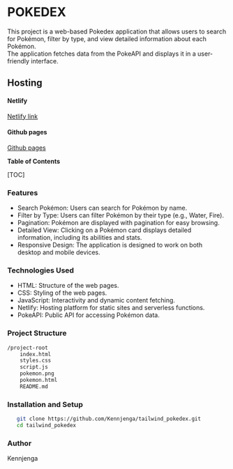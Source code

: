 # POKEDEX
This project is a web-based Pokedex application that allows users to search for Pokémon, filter by type, and view detailed information about each Pokémon.  
The application fetches data from the PokeAPI and displays it in a user-friendly interface.  

## Hosting
#### Netlify
[Netlify link](https://tailpoke.netlify.app "link title")
#### Github pages
[Github pages](https://kennjenga.github.io/tailwind_pokedex/ "link title")

**Table of Contents**

[TOC]

### Features
- Search Pokémon: Users can search for Pokémon by name.
- Filter by Type: Users can filter Pokémon by their type (e.g., Water, Fire).
- Pagination: Pokémon are displayed with pagination for easy browsing.
- Detailed View: Clicking on a Pokémon card displays detailed information, including its abilities and stats.
- Responsive Design: The application is designed to work on both desktop and mobile devices.

### Technologies Used
- HTML: Structure of the web pages.
- CSS: Styling of the web pages.
- JavaScript: Interactivity and dynamic content fetching.
- Netlify: Hosting platform for static sites and serverless functions.
- PokeAPI: Public API for accessing Pokémon data.

### Project Structure

```bash
/project-root
    index.html
    styles.css
    script.js
    pokemon.png
    pokemon.html
    README.md
```

### Installation and Setup
```sh
   git clone https://github.com/Kennjenga/tailwind_pokedex.git  
   cd tailwind_pokedex
```
### Author
Kennjenga
